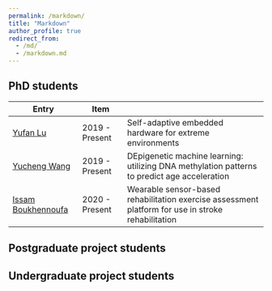 ```yaml
---
permalink: /markdown/
title: "Markdown"
author_profile: true
redirect_from: 
  - /md/
  - /markdown.md
---
```


## PhD students

| Entry                   | Item             |                                                              |
| --------                | ---------------- | ------------------------------------------------------------ |
| [Yufan Lu](https://balancezhai.github.io/portfolio/portfolio-1/)           | 2019 - Present   | Self-adaptive embedded hardware for extreme environments     |
| [Yucheng Wang](https://balancezhai.github.io/portfolio/protfolio-3/)       | 2019 - Present   | DEpigenetic machine learning: utilizing DNA methylation patterns to predict age acceleration                          |
| [Issam Boukhennoufa](https://balancezhai.github.io/portfolio/protfolio-2/) | 2020 - Present   | Wearable sensor-based rehabilitation exercise assessment platform for use in stroke rehabilitation                          |

## Postgraduate project students




## Undergraduate project students
